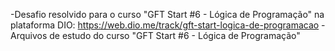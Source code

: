 -Desafio resolvido para o curso "GFT Start #6 - Lógica de Programação" na plataforma DIO: https://web.dio.me/track/gft-start-logica-de-programacao
-Arquivos de estudo do curso "GFT Start #6 - Lógica de Programação"

